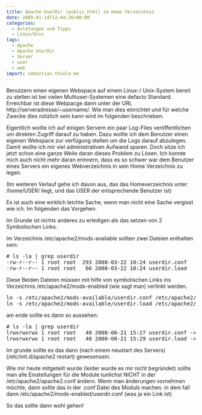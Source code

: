 ```yaml
---
title: Apache UserDir (public_html) im Home Verzeichnis
date: 2009-01-14T12:44:26+00:00
categories:
  - Anletungen und Tipps
  - Linux/Unix
tags:
  - Apache
  - Apache UserDir
  - Server
  - user
  - web
import: sebastian.thiele.me
---
```

Benutzern einen eigenen Webspace auf einem Linux-/ Unix-System bereit zu stellen ist bei vielen Multiuser-Systemen eine defacto Standard. Erreichbar ist diese Webpacge dann unter der URL http://serveradresse/~username/. Wie man dies einrichtet und für welche Zwecke dies nützlich sein kann wird im folgenden beschrieben.

Eigentlich wollte ich auf einigen Servern ein paar Log-Files veröffentlichen um direkten Zugriff darauf zu haben. Dazu wollte ich dem Benutzer einen eigenen Webspace zur verfügung stellen um die Logs darauf abzulegen. Damit wollte ich mir viel administrativen Aufwand sparen. Doch sitze ich jetzt schon eine ganze Weile daran dieses Problem zu Lösen. Ich konnte mich auch nicht mehr daran erinnern, dass es so schwer war dem Benutzer eines Servers ein eigenes Webverzeichnis in sein Home Verzeichnis zu legen. 

(Im weiteren Verlauf gehe ich davon aus, das das Homeverzeichnis unter /home/USER/ liegt, und das USER der entsprechende Benutzer ist) 

Es ist auch eine wirklich leichte Sache, wenn man nicht eine Sache vergisst wie ich. Im folgenden das Vorgehen.

Im Grunde ist nichts anderes zu erledigen als das setzen von 2 Symbolischen Links.
  
Im Verzeichnis /etc/apache2/mods-available sollten zwei Dateien enthalten sein:

<pre lang="bash"># ls -la | grep userdir
-rw-r--r-- 1 root root  293 2008-03-22 10:24 userdir.conf
-rw-r--r-- 1 root root   66 2008-03-22 10:24 userdir.load</pre>

Diese Beiden Dateien müssen mit hilfe von symbolischen Links ins Verzeichnis /etc/apache2/mods-enabled (wie sagt man) verlinkt werden.

<pre lang="bash">ln -s /etc/apache2/mods-available/userdir.conf /etc/apache2/mods-enabled/userdir.conf
ln -s /etc/apache2/mods-available/userdir.load /etc/apache2/mods-enabled/userdir.load</pre>

am ende sollte es dann so aussehen:

<pre lang="bash"># ls -la | grep userdir
lrwxrwxrwx 1 root root   40 2008-08-21 15:27 userdir.conf -&gt; /etc/apache2/mods-available/userdir.conf
lrwxrwxrwx 1 root root   40 2008-08-21 15:29 userdir.load -&gt; /etc/apache2/mods-available/userdir.load</pre>

Im grunde sollte es das dann (nach einem neustart des Servers) (/etc/init.d/apache2 restart) gewesensein.

Wie mir heute mitgeteilt wurde (leider wurde es mir nicht begründet) sollte man alle Einstellungen für die Module tunlichst NICHT in der /etc/apache2/apache2.conf ändern. Wenn man änderungen vornehmen möchte, dann sollte das in der .conf Datei des Moduls machen. in dem fall dann /etc/apache2/mods-enabled/userdir.conf (was ja ein Link ist)

So das sollte dann wohl gehen!